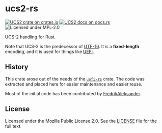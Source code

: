 # ucs2-rs

[![UCS2 crate on crates.io](https://img.shields.io/crates/v/ucs2.svg)](https://crates.io/crates/ucs2)
[![UCS2 docs on docs.rs](https://docs.rs/ucs2/badge.svg)](https://docs.rs/ucs2)
![Licensed under MPL-2.0](https://img.shields.io/github/license/GabrielMajeri/ucs2-rs.svg)

UCS-2 handling for Rust.

Note that UCS-2 is the predecessor of [UTF-16](https://en.wikipedia.org/wiki/UTF-16).
It is a **fixed-length** encoding, and it is used for things like [UEFI](http://www.uefi.org/).

## History

This crate arose out of the needs of the [`uefi-rs`](https://github.com/GabrielMajeri/uefi-rs) crate.
The code was extracted and placed here for easier maintenance and easier reuse.

Most of the initial code has been contributed by [FredrikAleksander](https://github.com/FredrikAleksander).

## License

Licensed under the Mozilla Public License 2.0. See the [LICENSE](LICENSE) file for the full text.
